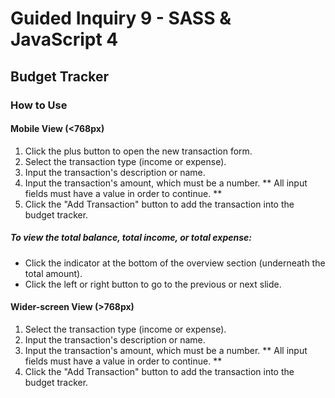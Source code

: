 # Guided Inquiry 9 - SASS & JavaScript 4
## Budget Tracker
### How to Use
#### Mobile View (<768px)
1. Click the plus button to open the new transaction form.
2. Select the transaction type (income or expense).
3. Input the transaction's description or name.
4. Input the transaction's amount, which must be a number.
** All input fields must have a value in order to continue. **
5. Click the "Add Transaction" button to add the transaction into the budget tracker.

##### To view the total balance, total income, or total expense:
- Click the indicator at the bottom of the overview section (underneath the total amount).
- Click the left or right button to go to the previous or next slide.

#### Wider-screen View (>768px)
1. Select the transaction type (income or expense).
3. Input the transaction's description or name.
4. Input the transaction's amount, which must be a number.
** All input fields must have a value in order to continue. **
5. Click the "Add Transaction" button to add the transaction into the budget tracker.
